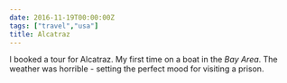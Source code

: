 ```yaml
---
date: 2016-11-19T00:00:00Z
tags: ["travel","usa"]
title: Alcatraz
---
```


I booked a tour for Alcatraz. My first time on a boat in the *Bay Area*. The
weather was horrible - setting the perfect mood for visiting a prison.

